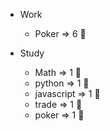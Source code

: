 - Work

  - Poker => 6 🍅

- Study

  - Math => 1 🍅
  - python => 1 🍅
  - javascript => 1 🍅
  - trade => 1 🍅
  - poker => 1 🍅
